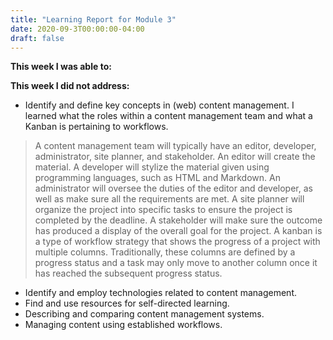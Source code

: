 ```yaml
---
title: "Learning Report for Module 3"
date: 2020-09-3T00:00:00-04:00
draft: false
---
```


**This week I was able to:**


**This week I did not address:**

+ Identify and define key concepts in (web) content management. I learned what the roles within a content management team and what a Kanban is pertaining to workflows. 
> A content management team will typically have an editor, developer, administrator, site planner, and stakeholder. An editor will create the material. A developer will stylize the material given using programming languages, such as HTML and Markdown. An administrator will oversee the duties of the editor and developer, as well as make sure all the requirements are met. A site planner will organize the project into specific tasks to ensure the project is completed by the deadline. A stakeholder will make sure the outcome has produced a display of the overall goal for the project.
>A kanban is a type of workflow strategy that shows the progress of a project with multiple columns. Traditionally, these columns are defined by a progress status and a task may only move to another column once it has reached the subsequent progress status.

+ Identify and employ technologies related to content management.
+ Find and use resources for self-directed learning.
+ Describing and comparing content management systems.
+ Managing content using established workflows.
